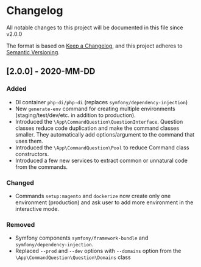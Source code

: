 # Changelog

All notable changes to this project will be documented in this file since v2.0.0

The format is based on [Keep a Changelog](https://keepachangelog.com/en/1.0.0/),
and this project adheres to [Semantic Versioning](https://semver.org/spec/v2.0.0.html).

## [2.0.0] - 2020-MM-DD

### Added

- DI container `php-di/php-di` (replaces `symfony/dependency-injection`)
- New `generate-env` command for creating multiple environments (staging/test/dev/etc. in addition to production).
- Introduced the `\App\CommandQuestion\QuestionInterface`. Question classes reduce code duplication
and make the command classes smaller. They automatically add options/argument to the command that uses them.
- Introduced the `\App\CommandQuestion\Pool` to reduce Command class constructors.
- Introduced a few new services to extract common or unnatural code from the commands.

### Changed

- Commands `setup:magento` and `dockerize` now create only one environment (production) and ask user to add more
environment in the interactive mode.

### Removed

- Symfony components `symfony/framework-bundle` and `symfony/dependency-injection`.
- Replaced `--prod` and `--dev` options with `--domains` option from the `\App\CommandQuestion\Question\Domains` class